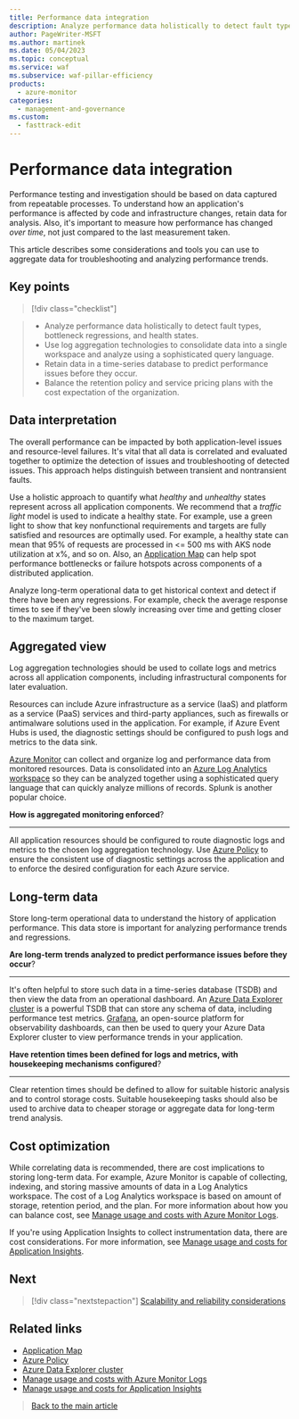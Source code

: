 ```yaml
---
title: Performance data integration
description: Analyze performance data holistically to detect fault types, bottlenecks regressions, and health states.
author: PageWriter-MSFT
ms.author: martinek
ms.date: 05/04/2023
ms.topic: conceptual
ms.service: waf
ms.subservice: waf-pillar-efficiency
products:
  - azure-monitor
categories:
  - management-and-governance
ms.custom:
  - fasttrack-edit
---
```


# Performance data integration

Performance testing and investigation should be based on data captured from repeatable processes. To understand how an application's performance is affected by code and infrastructure changes, retain data for analysis. Also, it's important to measure how performance has changed *over time*, not just compared to the last measurement taken.

This article describes some considerations and tools you can use to aggregate data for troubleshooting and analyzing performance trends.

## Key points

> [!div class="checklist"]

> - Analyze performance data holistically to detect fault types, bottleneck regressions, and health states.
> - Use log aggregation technologies to consolidate data into a single workspace and analyze using a sophisticated query language.
> - Retain data in a time-series database to predict performance issues before they occur.
> - Balance the retention policy and service pricing plans with the cost expectation of the organization.

## Data interpretation

The overall performance can be impacted by both application-level issues and resource-level failures. It's vital that all data is correlated and evaluated together to optimize the detection of issues and troubleshooting of detected issues. This approach helps distinguish between transient and nontransient faults.

Use a holistic approach to quantify what *healthy* and *unhealthy* states represent across all application components. We recommend that a *traffic light* model is used to indicate a healthy state. For example, use a green light to show that key nonfunctional requirements and targets are fully satisfied and resources are optimally used. For example, a healthy state can mean that 95% of requests are processed in <= 500 ms with AKS node utilization at x%, and so on. Also, an [Application Map](/azure/azure-monitor/app/app-map?tabs=net) can help spot performance bottlenecks or failure hotspots across components of a distributed application.

Analyze long-term operational data to get historical context and detect if there have been any regressions. For example, check the average response times to see if they've been slowly increasing over time and getting closer to the maximum target.

## Aggregated view

Log aggregation technologies should be used to collate logs and metrics across all application components, including infrastructural components for later evaluation.

Resources can include Azure infrastructure as a service (IaaS) and platform as a service (PaaS) services and third-party appliances, such as firewalls or antimalware solutions used in the application. For example, if Azure Event Hubs is used, the diagnostic settings should be configured to push logs and metrics to the data sink.

[Azure Monitor](/azure/azure-monitor/data-platform) can collect and organize log and performance data from monitored resources. Data is consolidated into an [Azure Log Analytics workspace](/azure/azure-monitor/logs/log-analytics-workspace-overview) so they can be analyzed together using a sophisticated query language that can quickly analyze millions of records. Splunk is another popular choice.

**How is aggregated monitoring enforced**?
***

All application resources should be configured to route diagnostic logs and metrics to the chosen log aggregation technology. Use [Azure Policy](/azure/governance/policy/overview) to ensure the consistent use of diagnostic settings across the application and to enforce the desired configuration for each Azure service.

## Long-term data

Store long-term operational data to understand the history of application performance. This data store is important for analyzing performance trends and regressions.

**Are long-term trends analyzed to predict performance issues before they occur**?
***
It's often helpful to store such data in a time-series database (TSDB) and then view the data from an operational dashboard. An [Azure Data Explorer cluster](https://azure.microsoft.com/services/data-explorer/) is a powerful TSDB that can store any schema of data, including performance test metrics. [Grafana](https://grafana.com/), an open-source platform for observability dashboards, can then be used to query your Azure Data Explorer cluster to view performance trends in your application.

**Have retention times been defined for logs and metrics, with housekeeping mechanisms configured**?
***

Clear retention times should be defined to allow for suitable historic analysis and to control storage costs. Suitable housekeeping tasks should also be used to archive data to cheaper storage or aggregate data for long-term trend analysis.

## Cost optimization

While correlating data is recommended, there are cost implications to storing long-term data. For example, Azure Monitor is capable of collecting, indexing, and storing massive amounts of data in a Log Analytics workspace. The cost of a Log Analytics workspace is based on amount of storage, retention period, and the plan. For more information about how you can balance cost, see [Manage usage and costs with Azure Monitor Logs](/azure/azure-monitor/logs/manage-cost-storage).

If you're using Application Insights to collect instrumentation data, there are cost considerations. For more information, see [Manage usage and costs for Application Insights](/azure/azure-monitor/app/pricing).

## Next

> [!div class="nextstepaction"]
> [Scalability and reliability considerations](monitor-analyze.md)

## Related links

- [Application Map](/azure/azure-monitor/app/app-map?tabs=net)
- [Azure Policy](/azure/governance/policy/overview)
- [Azure Data Explorer cluster](https://azure.microsoft.com/services/data-explorer/)
- [Manage usage and costs with Azure Monitor Logs](/azure/azure-monitor//logs/manage-cost-storage)
- [Manage usage and costs for Application Insights](/azure/azure-monitor//app/pricing)

> [Back to the main article](checklist.md)
